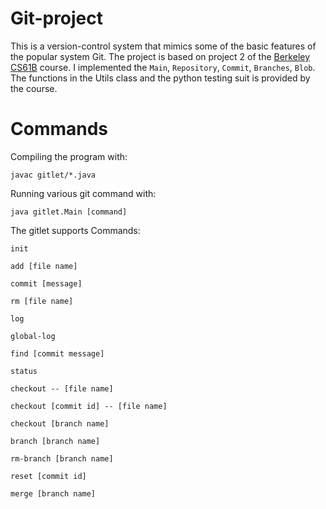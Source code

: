 # Git-project
 This is a version-control system that mimics some of the basic features of the popular system Git. The project is based on project 2 of the [Berkeley CS61B](https://sp21.datastructur.es/materials/proj/proj2/proj2) course. I implemented the `Main`, `Repository`, `Commit`, `Branches`, `Blob`. The functions in the Utils class and the python testing suit is provided by the course.
# Commands
Compiling the program with: 
```
javac gitlet/*.java  
```    
Running various git command with:
```
java gitlet.Main [command]
```
The gitlet supports Commands:
```
init 

add [file name]

commit [message]

rm [file name]

log

global-log

find [commit message]

status

checkout -- [file name]

checkout [commit id] -- [file name]

checkout [branch name]

branch [branch name]

rm-branch [branch name]

reset [commit id]

merge [branch name]
```
